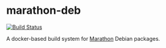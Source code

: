 # marathon-deb

[![Build Status](https://jenkins.ocf.berkeley.edu/buildStatus/icon?job=marathon-deb/master)](https://jenkins.ocf.berkeley.edu/job/marathon-deb/job/master/)

A docker-based build system for
[Marathon](https://github.com/mesosphere/marathon) Debian packages.
